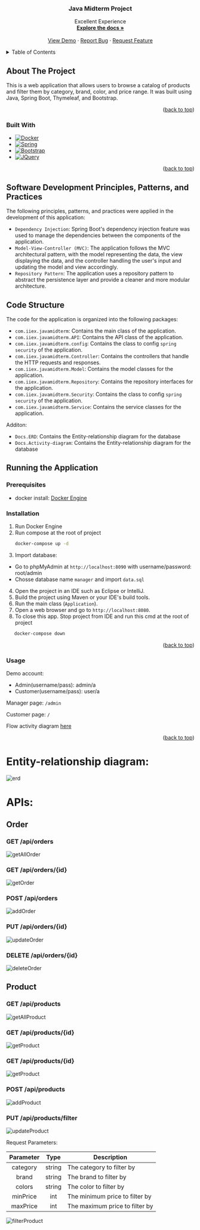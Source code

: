 <!-- Improved compatibility of back to top link: See: https://github.com/trongtinh7727/CNJAV-MIDTERM/pull/73 -->
<a name="readme-top"></a>

<!-- PROJECT LOGO -->
<br />
<div align="center">

  <h3 align="center">Java Midterm Project</h3>

  <p align="center">
    Excellent Experience
    <br />
    <a href="https://github.com/trongtinh7727/CNJAV-MIDTERM"><strong>Explore the docs »</strong></a>
    <br />
    <br />
    <a href="https://github.com/trongtinh7727/CNJAV-MIDTERM">View Demo</a>
    ·
    <a href="https://github.com/trongtinh7727/CNJAV-MIDTERM/issues">Report Bug</a>
    ·
    <a href="https://github.com/trongtinh7727/CNJAV-MIDTERM/issues">Request Feature</a>
  </p>
</div>



<!-- TABLE OF CONTENTS -->
<details>
  <summary>Table of Contents</summary>
  <ol>
    <li>
      <a href="#about-the-project">About The Project</a>
      <ul>
        <li><a href="#built-with">Built With</a></li>
      </ul>
    </li>
    <li>
      <a href="#software-development-principles-patterns-and-practices">Software Development Principles, Patterns, and Practices</a>
    </li>
    <li>
      <a href="#code-structure">Code Structure</a>
    </li>
    <li>
      <a href="#running-the-application">Running the Application</a>
      <ul>
        <li><a href="#prerequisites">Prerequisites</a></li>
        <li><a href="#installation">Installation</a></li>
        <li><a href="#usage">Usage</a></li>
      </ul>
    </li>
    <li>
      <a href="#apis">APIs:</a>
    </li>
  </ol>
</details>



<!-- ABOUT THE PROJECT -->
## About The Project
This is a web application that allows users to browse a catalog of products and filter them by category, brand, color, and price range. It was built using Java, Spring Boot, Thymeleaf, and Bootstrap.

<p align="right">(<a href="#about-the-project">back to top</a>)</p>



### Built With

* [![Docker][Docker.com]][Docker-url]
* [![Spring][Spring.io]][Spring-url]
* [![Bootstrap][Bootstrap.com]][Bootstrap-url]
* [![JQuery][JQuery.com]][JQuery-url]

<p align="right">(<a href="#about-the-project">back to top</a>)</p>

## Software Development Principles, Patterns, and Practices

The following principles, patterns, and practices were applied in the development of this application:


- `Dependency Injection`: Spring Boot's dependency injection feature was used to manage the dependencies between the components of the application.
- `Model-View-Controller (MVC)`: The application follows the MVC architectural pattern, with the model representing the data, the view displaying the data, and the controller handling the user's input and updating the model and view accordingly.
- `Repository Pattern`: The application uses a repository pattern to abstract the persistence layer and provide a cleaner and more modular architecture.

## Code Structure
The code for the application is organized into the following packages:

- `com.iiex.javamidterm`: Contains the main class of the application.
- `com.iiex.javamidterm.API`: Contains the API class of the application.
- `com.iiex.javamidterm.config`: Contains the class to config `spring security` of the application.
- `com.iiex.javamidterm.Controller`: Contains the controllers that handle the HTTP requests and responses.
- `com.iiex.javamidterm.Model`: Contains the model classes for the application.
- `com.iiex.javamidterm.Repository`: Contains the repository interfaces for the application.
- `com.iiex.javamidterm.Security`: Contains the class to config `spring security` of the application.
- `com.iiex.javamidterm.Service`: Contains the service classes for the application.

Additon: 
- `Docs.ERD`: Contains the Entity-relationship diagram for the database
- `Docs.Activity-diagram`: Contains the Entity-relationship diagram for the database

## Running the Application


### Prerequisites

* docker install: [Docker Engine](https://www.docker.com/products/docker-desktop)

### Installation

1. Run Docker Engine
2. Run compose at the root of project
   ```sh
   docker-compose up -d
   ```
3. Import database: 
- Go to phpMyAdmin at `http://localhost:8090` with username/password: root/admin
- Chosse database name `manager` and import `data.sql`
4. Open the project in an IDE such as Eclipse or IntelliJ.
5. Build the project using Maven or your IDE's build tools.
6. Run the main class (`Application`).
7. Open a web browser and go to `http://localhost:8080`.
8. To close this app. Stop project from IDE and run this cmd at the root of project
```sh
   docker-compose down
```

<p align="right">(<a href="#about-the-project">back to top</a>)</p>



<!-- USAGE EXAMPLES -->
### Usage
Demo account:
- Admin(username/pass): admin/a
- Customer(username/pass): user/a

Manager page: `/admin`

Customer page: `/`

Flow activity diagram [here](./Docs/Activity%20diagram/)


<p align="right">(<a href="#about-the-project">back to top</a>)</p>

# Entity-relationship diagram:
![erd][erd]

# APIs:
    
## Order
### GET /api/orders
![getAllOrder][getAllOrder]

### GET /api/orders/{id}
![getOrder][getOrder]

### POST /api/orders
![addOrder][addOrder]

### PUT /api/orders/{id}
![updateOrder][updateOrder]

### DELETE /api/orders/{id}
![deleteOrder][deleteOrder]


## Product

### GET /api/products

![getAllProduct][getAllProduct]

### GET /api/products/{id}
![getProduct][getProduct]

### GET /api/products/{id}
![getProduct][getProduct]

### POST /api/products
![addProduct][addProduct]

### PUT /api/products/filter
![updateProduct][updateProduct]

Request Parameters:

| Parameter	| Type	| Description| 
|:-----------:|:-------:|------------|
| category	| string	| The category to filter by| 
| brand	| string	| The brand to filter by| 
| colors	| string	| The color to filter by| 
| minPrice	| int	| The minimum price to filter by| 
| maxPrice	| int	| The maximum price to filter by| 

![filterProduct][filterProduct]


[Spring.io]: https://img.shields.io/badge/SpringBoot-white?style=for-the-badge&logo=spring&logoColor=green
[Spring-url]: https://spring.io/

[Docker.com]: https://img.shields.io/badge/docker-ffffff?style=for-the-badge&logo=docker&logoColor=blue
[Docker-url]: https://www.docker.com

[JQuery.com]: https://img.shields.io/badge/jQuery-0769AD?style=for-the-badge&logo=jquery&logoColor=white
[JQuery-url]: https://jquery.com 

[Bootstrap.com]: https://img.shields.io/badge/Bootstrap-563D7C?style=for-the-badge&logo=bootstrap&logoColor=white
[Bootstrap-url]: https://getbootstrap.com


[getAllProduct]: ./Docs/APIs/Product/getAllProduct.png
[getProduct]: ./Docs/APIs/Product/getAProduct.png
[addProduct]: ./Docs/APIs/Product/AddProduct.png
[updateProduct]: ./Docs/APIs/Product/UpdateProduct.png
[filterProduct]: ./Docs/APIs/Product/filter.png

[getAllOrder]: ./Docs/APIs/Order/getAll.png
[getOrder]: ./Docs/APIs/Order/getAOrder.png
[addOrder]: ./Docs/APIs/Order/addOrder.png
[updateOrder]: ./Docs/APIs/Order/updateOrder.png
[deleteOrder]: ./Docs/APIs/Order/deleteOrder.png
[erd]: ./Docs/ERD/ERD.png

